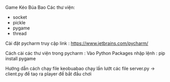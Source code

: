 Game Kéo Búa Bao
Các thư viện:
  - socket
  - pickle
  - pygame
  - thread

Cài đặt pycharm 
truy cập link : https://www.jetbrains.com/pycharm/

Cách cài các thư viện trong pycharm : 
Vào Python Packages nhập lệnh : pip install pygame


Hướng dẫn cách chạy file keobuabao
chạy lần lướt các file server.py -> client.py để taọ ra player để bắt đầu chơi 
